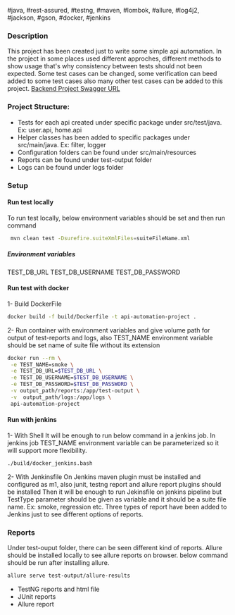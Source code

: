 #java, #rest-assured, #testng, #maven, #lombok, #allure, #log4j2, #jackson, #gson, #docker, #jenkins

### Description
This project has been created just to write some simple api automation. In the project in some places used different approches,   different methods to show usage that's why consistency between tests should not been expected. Some test cases can be changed, some verification can beed added to some test cases also many other test cases can be added to this project.
[Backend Project Swagger URL](https://micro19v2.herokuapp.com/swagger-ui/index.html?configUrl=/v3/api-docs/swagger-config#/)

### Project Structure:

 - Tests for each api created under specific package under
   src/test/java. Ex: user.api, home.api
 - Helper classes has been added to specific packages under
   src/main/java. Ex: filter, logger
 - Configuration folders can be found under src/main/resources
 - Reports can be found under test-output folder
 - Logs can be found under logs folder

### Setup
#### Run test locally
To run test locally, below environment variables should be set and then run command
```sh
 mvn clean test -Dsurefire.suiteXmlFiles=suiteFileName.xml
```
##### Environment variables
TEST_DB_URL
TEST_DB_USERNAME
TEST_DB_PASSWORD

#### Run test with docker
1- Build DockerFile
```sh
docker build -f build/Dockerfile -t api-automation-project .
```
2- Run container with environment variables and give volume path for output of test-reports and logs, also TEST_NAME environment variable should be set name of suite file without its extension

```sh
docker run --rm \
 -e TEST_NAME=smoke \
 -e TEST_DB_URL=$TEST_DB_URL \
 -e TEST_DB_USERNAME=$TEST_DB_USERNAME \
 -e TEST_DB_PASSWORD=$TEST_DB_PASSWORD \
 -v output_path/reports:/app/test-output \
 -v  output_path/logs:/app/logs \
 api-automation-project 
 ```	


#### Run with jenkins
1- With Shell
It will be enough to run below command  in a jenkins job. In jenkins job TEST_NAME environment variable can be parameterized so it will support more flexibility.

```sh
./build/docker_jenkins.bash
```

2- With Jenkinsfile
On Jenkins maven plugin must be installed and configured as m1, also junit, testng report and allure report plugins should be installed
Then it will be enough to run Jekinsfile on jenkins pipeline but TestType parameter should be given as variable and it should be a suite file name. Ex: smoke, regression etc. 
Three types of report have been added to Jenkins just to see different options of reports.
  

### Reports
Under test-ouput folder, there can be seen different kind of reports.
Allure should be installed locally to see allure reports on browser. below command should be run after installing allure.
```sh
allure serve test-output/allure-results 
```	

 - TestNG reports and html file
 - JUnit reports
 - Allure report
